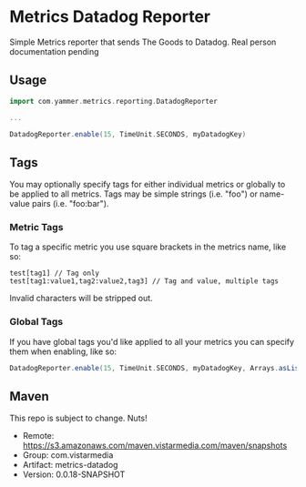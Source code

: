 # Metrics Datadog Reporter
Simple Metrics reporter that sends The Goods to Datadog. Real person
documentation pending

## Usage

~~~scala
import com.yammer.metrics.reporting.DatadogReporter

...

DatadogReporter.enable(15, TimeUnit.SECONDS, myDatadogKey)
~~~

## Tags

You may optionally specify tags for either individual metrics or globally
to be applied to all metrics.  Tags may be simple strings (i.e. "foo") or
name-value pairs (i.e. "foo:bar").

### Metric Tags

To tag a specific metric you use square brackets in the metrics name, like so:

~~~
test[tag1] // Tag only
test[tag1:value1,tag2:value2,tag3] // Tag and value, multiple tags
~~~

Invalid characters will be stripped out.

### Global Tags

If you have global tags you'd like applied to all your metrics you can specify
them when enabling, like so:

~~~scala
DatadogReporter.enable(15, TimeUnit.SECONDS, myDatadogKey, Arrays.asList("tag1", "tag2:value2"))
~~~

## Maven

This repo is subject to change. Nuts!

* Remote:   https://s3.amazonaws.com/maven.vistarmedia.com/maven/snapshots
* Group:    com.vistarmedia
* Artifact: metrics-datadog
* Version:  0.0.18-SNAPSHOT
